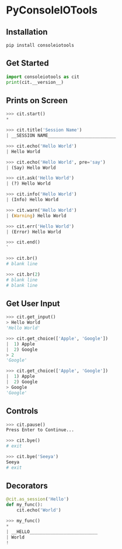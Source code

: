 # PyConsoleIOTools
## Installation
```
pip install consoleiotools
```

## Get Started
```python
import consoleiotools as cit
print(cit.__version__)
```

## Prints on Screen
```python
>>> cit.start()
*

>>> cit.title('Session Name')
| __SESSION NAME__________________________

>>> cit.echo('Hello World')
| Hello World

>>> cit.echo('Hello World', pre='say')
| (Say) Hello World

>>> cit.ask('Hello World')
| (?) Hello World

>>> cit.info('Hello World')
| (Info) Hello World

>>> cit.warn('Hello World')
| (Warning) Hello World

>>> cit.err('Hello World')
| (Error) Hello World

>>> cit.end()
`

>>> cit.br()
# blank line

>>> cit.br(2)
# blank line
# blank line
```

## Get User Input
```python
>>> cit.get_input()
> Hello World
'Hello World'

>>> cit.get_choice(['Apple', 'Google'])
|  1) Apple
|  2) Google
> 2
'Google'

>>> cit.get_choice(['Apple', 'Google'])
|  1) Apple
|  2) Google
> Google
'Google'
```

## Controls
```python
>>> cit.pause()
Press Enter to Continue...

>>> cit.bye()
# exit

>>> cit.bye('Seeya')
Seeya
# exit
```

## Decorators
```python
@cit.as_session('Hello')
def my_func():
    cit.echo('World')

>>> my_func()
*
| __HELLO__________________________
| World
!
```
